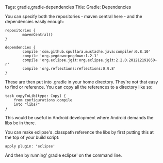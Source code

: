 Tags: gradle,gradle-dependencies
Title: Gradle: Dependencies

You can specify both the repositories - maven central here - and the dependencies easily enough:

    repositories {
            mavenCentral()
    }
    
    dependencies {
            compile 'com.github.spullara.mustache.java:compiler:0.8.10'
            compile 'org.pegdown:pegdown:1.2.1'
            compile 'org.eclipse.jgit:org.eclipse.jgit:2.2.0.201212191850-r'
            compile 'org.reflections:reflections:0.9.8'
    }

These are then put into .gradle in your home directory. They're not that easy to find or reference. You can copy all the references to a directory like so:

    task copyToLib(type: Copy) {
        from configurations.compile
        into "libs/"
    }

This would be useful in Android development where Android demands the libs be in there.

You can make eclipse's .classpath reference the libs by first putting this at the top of your build script:

    apply plugin: 'eclipse'

And then by running' gradle eclipse' on the command line.
